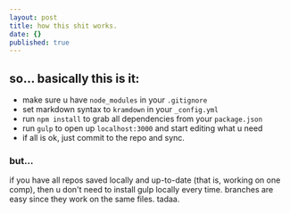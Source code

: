 ```yaml
---
layout: post
title: how this shit works.
date: {}
published: true
---
```



## so... basically this is it:
- make sure u have `node_modules` in your `.gitignore`
- set markdown syntax to `kramdown` in your `_config.yml`
- run `npm install` to grab all dependencies from your `package.json`
- run `gulp` to open up `localhost:3000` and start editing what u need
- if all is ok, just commit to the repo and sync.

### but...
if you have all repos saved locally and up-to-date (that is, working on one comp), then u don't need to install gulp locally every time. branches are easy since they work on the same files. tadaa.
